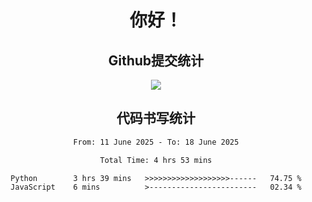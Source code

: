 <div align="center">
<h1>你好！</h1>

<h2>Github提交统计</h2>
<a href="https://github.com/ikun0014">
    <img src="https://github-readme-stats.vercel.app/api?username=ikun0014&include_all_commits=true&count_private=true&locale=cn&show_icons=true&bg_color=0,EC6C6C,FFD479,FFFC79,73FA79,73FDFF,D783FF"/>
  </a>
</div>

<div align="center">
<h2>代码书写统计</h2>
  
<!--START_SECTION:waka-->

```txt
From: 11 June 2025 - To: 18 June 2025

Total Time: 4 hrs 53 mins

Python        3 hrs 39 mins   >>>>>>>>>>>>>>>>>>>------   74.75 %
JavaScript    6 mins          >------------------------   02.34 %
```

<!--END_SECTION:waka-->

</div>
